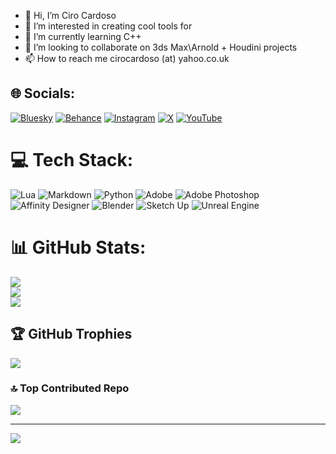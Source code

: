 - 👋 Hi, I’m Ciro Cardoso
- 👀 I’m interested in creating cool tools for 
- 🌱 I’m currently learning C++
- 💞️ I’m looking to collaborate on 3ds Max\Arnold + Houdini projects
- 📫 How to reach me cirocardoso (at) yahoo.co.uk

<!---
CiroCardoso/CiroCardoso is a ✨ special ✨ repository because its `README.md` (this file) appears on your GitHub profile.
You can click the Preview link to take a look at your changes.
--->


## 🌐 Socials:
[![Bluesky](https://img.shields.io/badge/bluesky-0285FF?style=for-the-badge&logo=bluesky&logoColor=%23FFFFFF)](https://bsky.app/profile/cirocardoso.bsky.social) [![Behance](https://img.shields.io/badge/Behance-1769ff?logo=behance&logoColor=white)](https://behance.net/https://www.artstation.com/cyrus3v) [![Instagram](https://img.shields.io/badge/Instagram-%23E4405F.svg?logo=Instagram&logoColor=white)](https://instagram.com/cirocardoso3v) [![X](https://img.shields.io/badge/X-black.svg?logo=X&logoColor=white)](https://x.com/Cyrus3v) [![YouTube](https://img.shields.io/badge/YouTube-%23FF0000.svg?logo=YouTube&logoColor=white)](https://youtube.com/@https://www.youtube.com/@cirocardoso3v) 

# 💻 Tech Stack:
![Lua](https://img.shields.io/badge/lua-%232C2D72.svg?style=for-the-badge&logo=lua&logoColor=white) ![Markdown](https://img.shields.io/badge/markdown-%23000000.svg?style=for-the-badge&logo=markdown&logoColor=white) ![Python](https://img.shields.io/badge/python-3670A0?style=for-the-badge&logo=python&logoColor=ffdd54) ![Adobe](https://img.shields.io/badge/adobe-%23FF0000.svg?style=for-the-badge&logo=adobe&logoColor=white) ![Adobe Photoshop](https://img.shields.io/badge/adobe%20photoshop-%2331A8FF.svg?style=for-the-badge&logo=adobe%20photoshop&logoColor=white) ![Affinity Designer](https://img.shields.io/badge/affinity%20desginer-%231B72BE.svg?style=for-the-badge&logo=affinity-designer&logoColor=white) ![Blender](https://img.shields.io/badge/blender-%23F5792A.svg?style=for-the-badge&logo=blender&logoColor=white) ![Sketch Up](https://img.shields.io/badge/SketchUp-005F9E?style=for-the-badge&logo=sketchup&logoColor=white) ![Unreal Engine](https://img.shields.io/badge/unrealengine-%23313131.svg?style=for-the-badge&logo=unrealengine&logoColor=white)
# 📊 GitHub Stats:
![](https://github-readme-stats.vercel.app/api?username=CiroCardoso&theme=dark&hide_border=false&include_all_commits=false&count_private=false)<br/>
![](https://nirzak-streak-stats.vercel.app/?user=CiroCardoso&theme=dark&hide_border=false)<br/>
![](https://github-readme-stats.vercel.app/api/top-langs/?username=CiroCardoso&theme=dark&hide_border=false&include_all_commits=false&count_private=false&layout=compact)

## 🏆 GitHub Trophies
![](https://github-profile-trophy.vercel.app/?username=CiroCardoso&theme=radical&no-frame=false&no-bg=true&margin-w=4)

### 🔝 Top Contributed Repo
![](https://github-contributor-stats.vercel.app/api?username=CiroCardoso&limit=5&theme=dark&combine_all_yearly_contributions=true)

---
[![](https://visitcount.itsvg.in/api?id=CiroCardoso&icon=0&color=0)](https://visitcount.itsvg.in)

<!-- Proudly created with GPRM ( https://gprm.itsvg.in ) -->
